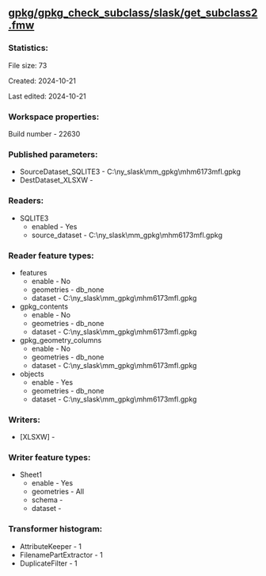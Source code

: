 ﻿## [gpkg/gpkg_check_subclass/slask/get_subclass2.fmw](https://github.com/kicki58/kix_working_dir/blob/master/gpkg/gpkg_check_subclass/slask/get_subclass2.fmw)

### Statistics:
File size: 73

Created: 2024-10-21

Last edited: 2024-10-21


### Workspace properties:
Build number    - 22630

### Published parameters:
*  SourceDataset_SQLITE3    -   C:\ny_slask\mm_gpkg\mhm6173mfl.gpkg
*  DestDataset_XLSXW    -   

### Readers:
*  SQLITE3
    * enabled    -  Yes
    * source_dataset    -   C:\ny_slask\mm_gpkg\mhm6173mfl.gpkg

### Reader feature types:
*  features
    * enable - No
    * geometries - db_none
    * dataset - C:\ny_slask\mm_gpkg\mhm6173mfl.gpkg
*  gpkg_contents
    * enable - No
    * geometries - db_none
    * dataset - C:\ny_slask\mm_gpkg\mhm6173mfl.gpkg
*  gpkg_geometry_columns
    * enable - No
    * geometries - db_none
    * dataset - C:\ny_slask\mm_gpkg\mhm6173mfl.gpkg
*  objects
    * enable - Yes
    * geometries - db_none
    * dataset - C:\ny_slask\mm_gpkg\mhm6173mfl.gpkg


### Writers:
*   [XLSXW]    -   

### Writer feature types:
*  Sheet1
    * enable - Yes
    * geometries - All
    * schema - 
    * dataset - 

### Transformer histogram:
*  AttributeKeeper    -   1
*  FilenamePartExtractor    -   1
*  DuplicateFilter    -   1

